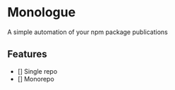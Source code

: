 # Monologue
A simple automation of your npm package publications

## Features
- [] Single repo
- [] Monorepo
